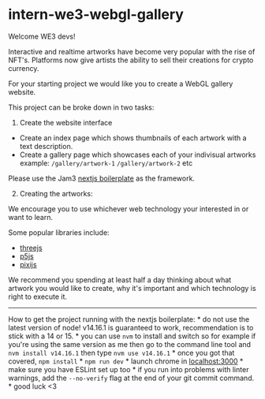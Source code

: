 # intern-we3-webgl-gallery

Welcome WE3 devs!

Interactive and realtime artworks have become very popular with the rise of NFT's. Platforms now give artists the ability to sell their creations for crypto currency.

For your starting project we would like you to create a WebGL gallery website.

This project can be broke down in two tasks:

1. Create the website interface

* Create an index page which shows thumbnails of each artwork with a text description.
* Create a gallery page which showcases each of your indivisual artworks example: `/gallery/artwork-1` `/gallery/artwork-2` etc

Please use the Jam3 [nextjs boilerplate](https://github.com/Jam3/nextjs-boilerplate) as the framework.
  
2. Creating the artworks:

We encourage you to use whichever web technology your interested in or want to learn. 

Some popular libraries include:

 * [threejs](https://threejs.org/)
 * [p5js](https://p5js.org/)
 * [pixijs](https://www.pixijs.com/)
 
We recommend you spending at least half a day thinking about what artwork you would like to create, why it's important and which technology is right to execute it.

-----------------------------------

How to get the project running with the nextjs boilerplate:
    *   do not use the latest version of node! v14.16.1 is guaranteed to work, recommendation is to stick with a 14 or 15.
    *   you can use `nvm` to install and switch so for example if you're using the same version as me then go to the command line tool and `nvm install v14.16.1` then type `nvm use v14.16.1`
    *   once you got that covered, `npm install`
    *   `npm run dev`
    *   launch chrome in [localhost:3000](http://localhost:3000)
    *   make sure you have ESLint set up too
    *   if you run into problems with linter warnings, add the `--no-verify` flag at the end of your git commit command.
    *   good luck <3